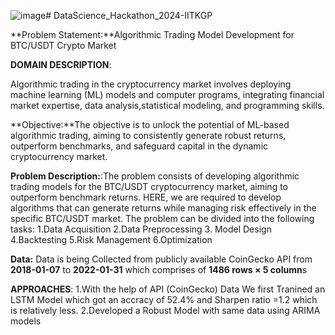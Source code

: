 ![image](https://github.com/Prudhvinaraya/DataScience_Hackathon_2024-IITKGP/assets/93300939/81f1876e-aee7-467c-9e44-044253f2d594)# DataScience_Hackathon_2024-IITKGP

**Problem Statement:**Algorithmic Trading Model Development for BTC/USDT Crypto Market

**DOMAIN DESCRIPTION**:

Algorithmic trading in the cryptocurrency market involves deploying machine learning (ML) models and computer programs, integrating financial market expertise, data analysis,statistical modeling, and programming skills.

**Objective:**The objective is to unlock the potential of ML-based algorithmic trading, aiming to consistently generate robust returns, outperform benchmarks, and safeguard capital in the dynamic cryptocurrency market.

**Problem Description:**:The problem consists of developing algorithmic trading models for the BTC/USDT cryptocurrency market, aiming to outperform benchmark returns. 
HERE, we are required to develop algorithms that can generate returns while managing risk effectively in the specific BTC/USDT market. The problem can be divided into the following tasks:
1.Data Acquisition
2.Data Preprocessing
3. Model Design
4.Backtesting
5.Risk Management
6.Optimization

**Data:**
Data is being Collected from publicly available CoinGecko API from **2018-01-07** to **2022-01-31** which comprises of **1486 rows × 5 column**s

**APPROACHES**:
1.With the help of API (CoinGecko) Data We first Tranined an LSTM Model which got an accracy of 52.4% and Sharpen ratio =1.2 which is relatively less.
2.Developed a Robust Model with same data using ARIMA models
